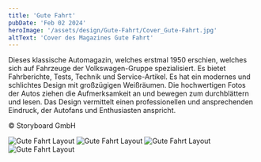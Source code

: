 ```yaml
---
title: 'Gute Fahrt'
pubDate: 'Feb 02 2024'
heroImage: '/assets/design/Gute-Fahrt/Cover_Gute-Fahrt.jpg'
altText: 'Cover des Magazines Gute Fahrt'
---
```



Dieses klassische Automagazin, welches erstmal 1950 erschien, welches sich auf Fahrzeuge der Volkswagen-Gruppe spezialisiert. Es bietet Fahrberichte, Tests, Technik und Service-Artikel. Es hat ein modernes und schlichtes Design mit großzügigen Weißräumen. Die hochwertigen Fotos der Autos ziehen die Aufmerksamkeit an und bewegen zum durchblättern und lesen. Das Design vermittelt einen professionellen und ansprechenden Eindruck, der Autofans und Enthusiasten anspricht.

&#169; Storyboard GmbH

![Gute Fahrt Layout](/assets/design/Gute-Fahrt/Gute-Fahrt_04-2024_42-43.jpg)
![Gute Fahrt Layout](/assets/design/Gute-Fahrt/Gute-Fahrt_04-2024_44-45.jpg)
![Gute Fahrt Layout](/assets/design/Gute-Fahrt/Gute-Fahrt_04-2024_46-47.jpg)
![Gute Fahrt Layout](/assets/design/Gute-Fahrt/Gute-Fahrt_04-2024_50-51.jpg)